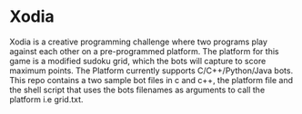 # Xodia
Xodia is a creative programming challenge where  two programs play against each other on a pre-programmed platform.
The platform for this game is a modified sudoku grid, which the bots will capture to score maximum points.
The Platform currently supports C/C++/Python/Java bots. 
This repo contains a two sample bot files in c and c++, the platform file and the shell script that uses the bots filenames as arguments to call the platform i.e grid.txt.

